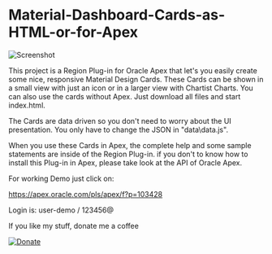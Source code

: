  # Material-Dashboard-Cards-as-HTML-or-for-Apex

![Screenshot](https://github.com/RonnyWeiss/Material-Dashboard-Cards-as-HTML-or-for-Apex/blob/master/screenshot.gif?raw=true)

This project is a Region Plug-in for Oracle Apex that let's you easily create some nice, responsive Material Design Cards. These Cards can be shown in a small view with just an icon or in a larger view with Chartist Charts. You can also use the cards without Apex. Just download all files and start index.html.

The Cards are data driven so you don't need to worry about the UI presentation. You only have to change the JSON in "data\data.js".

When you use these Cards in Apex, the complete help and some sample statements are inside of the Region Plug-in.
if you don't to know how to install this Plug-in in Apex, please take look at the API of Oracle Apex.

For working Demo just click on:

https://apex.oracle.com/pls/apex/f?p=103428

Login is: user-demo / 123456@

If you like my stuff, donate me a coffee

[![Donate](https://img.shields.io/badge/Donate-PayPal-green.svg)](https://www.paypal.me/RonnyW1)